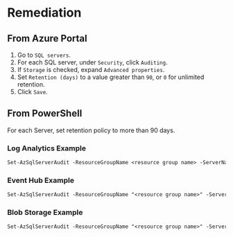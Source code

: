 # Remediation

## From Azure Portal

1. Go to `SQL servers`.
2. For each SQL server, under `Security`, click `Auditing`.
3. If `Storage` is checked, expand `Advanced properties`.
4. Set `Retention (days)` to a value greater than `90`, or `0` for unlimited retention.
5. Click `Save`.

## From PowerShell

For each Server, set retention policy to more than 90 days.

### Log Analytics Example

```ps
Set-AzSqlServerAudit -ResourceGroupName <resource group name> -ServerName <SQL Server name> -RetentionInDays <Number of Days to retain the audit logs, should be more than 90 days> -LogAnalyticsTargetState Enabled -WorkspaceResourceId "/subscriptions/<subscription ID>/resourceGroups/insights-integration/providers/Microsoft.OperationalInsights/workspaces/<workspace name>
```

### Event Hub Example

```ps
Set-AzSqlServerAudit -ResourceGroupName "<resource group name>" -ServerName "<SQL Server name>" -EventHubTargetState Enabled -EventHubName "<Event Hub name>" -EventHubAuthorizationRuleResourceId "<Event Hub Authorization Rule Resource ID>"
```

### Blob Storage Example

```ps
Set-AzSqlServerAudit -ResourceGroupName "<resource group name>" -ServerName "<SQL Server name>" -BlobStorageTargetState Enabled -StorageAccountResourceId "/subscriptions/<subscription_ID>/resourceGroups/<Resource_Group>/providers/Microsoft.Stora ge/storageAccounts/<Storage Account name>"
```
